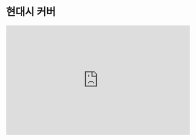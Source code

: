 # 현대시 커버

<iframe width="100%" height="300" scrolling="no" frameborder="no" class="youtube" allow="autoplay" src="https://w.soundcloud.com/player/?url=https%3A//api.soundcloud.com/tracks/1630965441%3Fsecret_token%3Ds-glbJAEyTThn&color=%23ff5500&auto_play=false&hide_related=false&show_comments=true&show_user=true&show_reposts=false&show_teaser=true&visual=true"></iframe>
